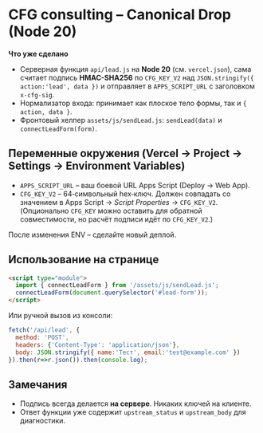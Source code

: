 # CFG consulting – Canonical Drop (Node 20)

**Что уже сделано**
- Серверная функция `api/lead.js` на **Node 20** (см. `vercel.json`), сама считает подпись **HMAC-SHA256** по `CFG_KEY_V2` над `JSON.stringify({ action:'lead', data })` и отправляет в `APPS_SCRIPT_URL` с заголовком `x-cfg-sig`.
- Нормализатор входа: принимает как плоское тело формы, так и `{ action, data }`.
- Фронтовый хелпер `assets/js/sendLead.js`: `sendLead(data)` и `connectLeadForm(form)`.

## Переменные окружения (Vercel → Project → Settings → Environment Variables)

- `APPS_SCRIPT_URL` – ваш боевой URL Apps Script (Deploy → Web App).  
- `CFG_KEY_V2` – 64‑символьный hex‑ключ. Должен совпадать со значением в Apps Script → *Script Properties* → `CFG_KEY_V2`.  
  (Опционально `CFG_KEY` можно оставить для обратной совместимости, но расчёт подписи идёт по `CFG_KEY_V2`.)

После изменения ENV – сделайте новый деплой.

## Использование на странице
```html
<script type="module">
  import { connectLeadForm } from '/assets/js/sendLead.js';
  connectLeadForm(document.querySelector('#lead-form'));
</script>
```
Или ручной вызов из консоли:
```js
fetch('/api/lead', {
  method: 'POST',
  headers: {'Content-Type': 'application/json'},
  body: JSON.stringify({ name:'Тест', email:'test@example.com' })
}).then(r=>r.json()).then(console.log);
```

## Замечания
- Подпись всегда делается **на сервере**. Никаких ключей на клиенте.
- Ответ функции уже содержит `upstream_status` и `upstream_body` для диагностики.
